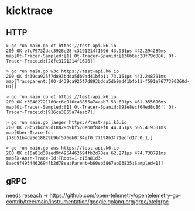 # kicktrace

## HTTP
```
> go run main.go ot https://test-api.k6.io
200 OK efc79732dac3928e28fc3191214f1696 43.931µs 442.294289ms
map[Ot-Tracer-Sampled:[1] Ot-Tracer-Spanid:[136b6ec28f79c086] Ot-Tracer-Traceid:[28fc3191214f1696]]
```
```
> go run main.go w3c https://test-api.k6.io
200 OK d439ca925f7d893bdda5db9ad41bfb11 73.151µs 443.248791ms
map[Traceparent:[00-d439ca925f7d893bdda5db9ad41bfb11-f591e7677390360d-01]]
```
```
> go run main.go ot https://test-api.k6.io
200 OK c38482721760cc6e916ca3855a74aab7 53.601µs 461.355696ms
map[Ot-Tracer-Sampled:[1] Ot-Tracer-Spanid:[91e8ecf04ed8c86f] Ot-Tracer-Traceid:[916ca3855a74aab7]]
```
```
> go run main.go jaeger https://test-api.k6.io
200 OK 78b51b4da5d18829b9bf576eb0f84ef0 44.451µs 505.419301ms
map[Uber-Trace-Id:[78b51b4da5d18829b9bf576eb0f84ef0:77198b3f71edfd17:0:1]]
```
```
> go run main.go aws https://test-api.k6.io
200 OK c16a81d38aed9f4954462694fb2d78ea 62.271µs 474.730791ms
map[X-Amzn-Trace-Id:[Root=1-c16a81d3-8aed9f4954462694fb2d78ea;Parent=b60eb5867ab03835;Sampled=1]]
```

## gRPC

needs reseach -> https://github.com/open-telemetry/opentelemetry-go-contrib/tree/main/instrumentation/google.golang.org/grpc/otelgrpc